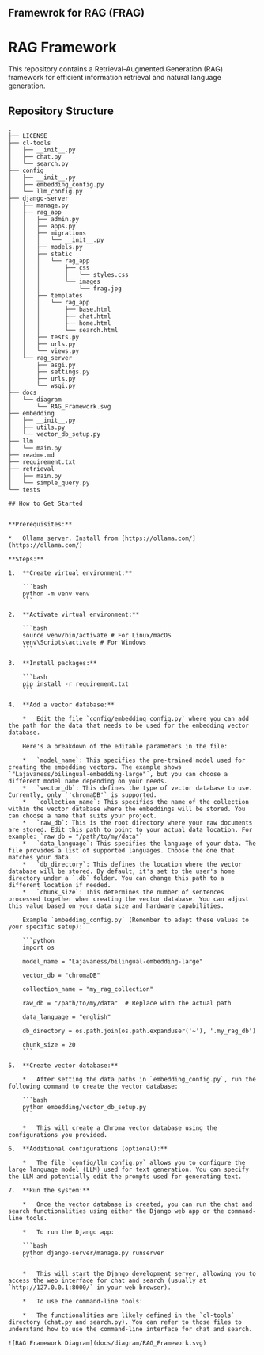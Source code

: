 ## Framewrok for RAG (FRAG)

# RAG Framework

This repository contains a Retrieval-Augmented Generation (RAG) framework for efficient information retrieval and natural language generation.

## Repository Structure

```plaintext
.
├── LICENSE
├── cl-tools
│   ├── __init__.py
│   ├── chat.py
│   └── search.py
├── config
│   ├── __init__.py
│   ├── embedding_config.py
│   └── llm_config.py
├── django-server
│   ├── manage.py
│   ├── rag_app
│   │   ├── admin.py
│   │   ├── apps.py
│   │   ├── migrations
│   │   │   └── __init__.py
│   │   ├── models.py
│   │   ├── static
│   │   │   └── rag_app
│   │   │       ├── css
│   │   │       │   └── styles.css
│   │   │       └── images
│   │   │           └── frag.jpg
│   │   ├── templates
│   │   │   └── rag_app
│   │   │       ├── base.html
│   │   │       ├── chat.html
│   │   │       ├── home.html
│   │   │       └── search.html
│   │   ├── tests.py
│   │   ├── urls.py
│   │   └── views.py
│   └── rag_server
│       ├── asgi.py
│       ├── settings.py
│       ├── urls.py
│       └── wsgi.py
├── docs
│   └── diagram
│       └── RAG_Framework.svg
├── embedding
│   ├── __init__.py
│   ├── utils.py
│   └── vector_db_setup.py
├── llm
│   └── main.py
├── readme.md
├── requirement.txt
├── retrieval
│   ├── main.py
│   └── simple_query.py
└── tests

## How to Get Started


**Prerequisites:**

*   Ollama server. Install from [https://ollama.com/](https://ollama.com/)

**Steps:**

1.  **Create virtual environment:**

    ```bash
    python -m venv venv
    ```

2.  **Activate virtual environment:**

    ```bash
    source venv/bin/activate # For Linux/macOS
    venv\Scripts\activate # For Windows
    ```

3.  **Install packages:**

    ```bash
    pip install -r requirement.txt
    ```

4.  **Add a vector database:**

    *   Edit the file `config/embedding_config.py` where you can add the path for the data that needs to be used for the embedding vector database.

    Here's a breakdown of the editable parameters in the file:

    *   `model_name`: This specifies the pre-trained model used for creating the embedding vectors. The example shows `"Lajavaness/bilingual-embedding-large"`, but you can choose a different model name depending on your needs.
    *   `vector_db`: This defines the type of vector database to use. Currently, only `'chromaDB'` is supported.
    *   `collection_name`: This specifies the name of the collection within the vector database where the embeddings will be stored. You can choose a name that suits your project.
    *   `raw_db`: This is the root directory where your raw documents are stored. Edit this path to point to your actual data location. For example: `raw_db = "/path/to/my/data"`
    *   `data_language`: This specifies the language of your data. The file provides a list of supported languages. Choose the one that matches your data.
    *   `db_directory`: This defines the location where the vector database will be stored. By default, it's set to the user's home directory under a `.db` folder. You can change this path to a different location if needed.
    *   `chunk_size`: This determines the number of sentences processed together when creating the vector database. You can adjust this value based on your data size and hardware capabilities.

    Example `embedding_config.py` (Remember to adapt these values to your specific setup):

    ```python
    import os

    model_name = "Lajavaness/bilingual-embedding-large"  

    vector_db = "chromaDB"

    collection_name = "my_rag_collection"

    raw_db = "/path/to/my/data"  # Replace with the actual path

    data_language = "english"

    db_directory = os.path.join(os.path.expanduser('~'), '.my_rag_db')

    chunk_size = 20
    ```

5.  **Create vector database:**

    *   After setting the data paths in `embedding_config.py`, run the following command to create the vector database:

    ```bash
    python embedding/vector_db_setup.py
    ```

    *   This will create a Chroma vector database using the configurations you provided.

6.  **Additional configurations (optional):**

    *   The file `config/llm_config.py` allows you to configure the large language model (LLM) used for text generation. You can specify the LLM and potentially edit the prompts used for generating text.

7.  **Run the system:**

    *   Once the vector database is created, you can run the chat and search functionalities using either the Django web app or the command-line tools.

    *   To run the Django app:

    ```bash
    python django-server/manage.py runserver
    ```

    *   This will start the Django development server, allowing you to access the web interface for chat and search (usually at `http://127.0.0.1:8000/` in your web browser).

    *   To use the command-line tools:

    *   The functionalities are likely defined in the `cl-tools` directory (chat.py and search.py). You can refer to those files to understand how to use the command-line interface for chat and search.

![RAG Framework Diagram](docs/diagram/RAG_Framework.svg)